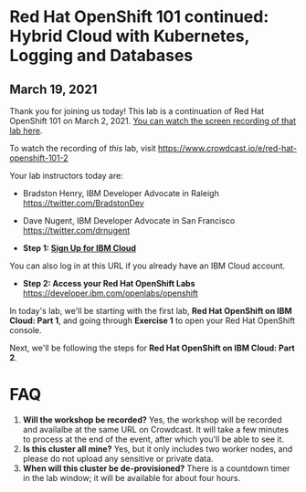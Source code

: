 # Red Hat OpenShift 101 continued: Hybrid Cloud with Kubernetes, Logging and Databases
## March 19, 2021

Thank you for joining us today! This lab is a continuation of Red Hat OpenShift 101 on March 2, 2021. [You can watch the screen recording of that lab here](https://www.crowdcast.io/e/red-hat-openshift-101).

To watch the recording of *this* lab, visit https://www.crowdcast.io/e/red-hat-openshift-101-2

Your lab instructors today are:
* Bradston Henry, IBM Developer Advocate in Raleigh https://twitter.com/BradstonDev
* Dave Nugent, IBM Developer Advocate in San Francisco https://twitter.com/drnugent

* **Step 1: [Sign Up for IBM Cloud](https://ibm.biz/BdfiPZ)** 

You can also log in at this URL if you already have an IBM Cloud account.

* **Step 2: Access your Red Hat OpenShift Labs** https://developer.ibm.com/openlabs/openshift

In today's lab, we'll be starting with the first lab, **Red Hat OpenShift on IBM Cloud: Part 1**, and going through **Exercise 1** to open your Red Hat OpenShift console.

Next, we'll be following the steps for **Red Hat OpenShift on IBM Cloud: Part 2**.

# FAQ

1. **Will the workshop be recorded?** Yes, the workshop will be recorded and availalbe at the same URL on Crowdcast. It will take a few minutes to process at the end of the event, after which you'll be able to see it.
1. **Is this cluster all mine?** Yes, but it only includes two worker nodes, and please do not upload any sensitive or private data.
1. **When will this cluster be de-provisioned?** There is a countdown timer in the lab window; it will be available for about four hours.
